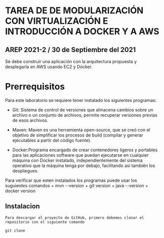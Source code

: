 # TAREA DE DE MODULARIZACIÓN CON VIRTUALIZACIÓN E INTRODUCCIÓN A DOCKER Y A AWS
## AREP 2021-2 / 30 de Septiembre del 2021

Se debe construir una aplicación con la arquitectura propuesta y desplegarla en AWS 
usando EC2 y Docker.

# Prerrequisitos 
  Para este laboratorio se requiere tener instalado los siguientes programas: 
  + Git: Sistema de control de versiones que almacena cambios sobre un archivo o un 
  conjunto de archivos, permite recuperar versiones previas de esos archivos.
  
  + Maven: Maven es una herramienta open-source, que se creó con el objetivo 
  de simplificar los procesos de build (compilar y generar ejecutables a partir del código
  fuente).
  
  + Docker:Programa encargado de crear contenedores ligeros y portables para las aplicaciones 
  software que puedan ejecutarse en cualquier máquina con Docker instalado, independientemente 
  del sistema operativo que la máquina tenga por debajo, facilitando así también los despliegues.
  
  Para verificar que esten instalados los programas puede usar los suguientes comandos
    + mvn --version
    + git version
    + java --version
    + docker version
    
  ## Instalacion 
  
    Para descargar el proyecto de GitHub, primero debemos clonar el  repositorio con el siguiente comando
    
    git clone 
    
    
  
  
  
  
  
  
